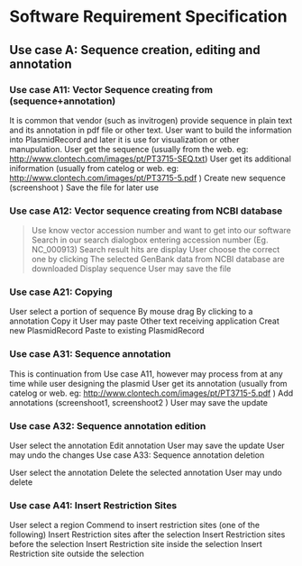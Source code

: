 # Software Requirement Specification #

## Use case A: Sequence creation, editing and annotation ##

### Use case A11: Vector Sequence creating from (sequence+annotation) ###

It is common that vendor (such as invitrogen) provide sequence in plain text and its annotation in pdf file or other text. User want to build the information into PlasmidRecord and later it is use for visualization or other manupulation.
User get the sequence (usually from the web. eg:  http://www.clontech.com/images/pt/PT3715-SEQ.txt)
User get its additional iniformation (usually from catelog or web. eg: http://www.clontech.com/images/pt/PT3715-5.pdf )
Create new sequence (screenshoot )
Save the file for later use


### Use case A12: Vector sequence creating from NCBI database ###

> Use know vector accession number and want to get into our software
Search in our search dialogbox entering accession number (Eg. NC\_000913)
Search result hits are display
User choose the correct one by clicking
The selected GenBank data from NCBI database are downloaded
Display sequence
User may save the file

### Use case A21: Copying ###

User select a portion of sequence
By mouse drag
By clicking to a annotation
Copy it
User may paste
Other text receiving application
Creat new PlasmidRecord
Paste to existing PlasmidRecord


### Use case A31: Sequence annotation ###

This is continuation from Use case A11, however may process from at any time while user designing the plasmid
User get its annotation (usually from catelog or web. eg: http://www.clontech.com/images/pt/PT3715-5.pdf )
Add annotations (screenshoot1, screenshoot2 )
User may save the update


### Use case A32: Sequence annotation edition ###

User select the annotation
Edit annotation
User may save the update
User may undo the changes
Use case A33: Sequence annotation deletion

User select the annotation
Delete the selected annotation
User may undo delete

### Use case A41: Insert Restriction Sites ###

User select a region
Commend to insert restriction sites (one of the following)
Insert Restriction sites after the selection
Insert Restriction sites before the selection
Insert Restriction site inside the selection
Insert Restriction site outside the selection

